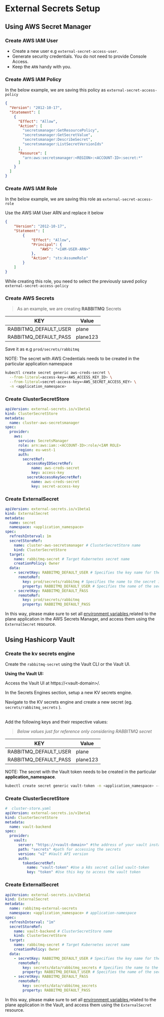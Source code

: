 # External Secrets Setup

## Using AWS Secret Manager

### Create AWS IAM User

- Create a new user e.g `external-secret-access-user`.
- Generate security credentials. You do not need to provide Console Access.
- Keep the `ARN` handy with you.

### Create AWS IAM Policy

In the below example, we are saving this policy as `external-secret-access-policy`

```json
{
  "Version": "2012-10-17",
  "Statement": [
    {
      "Effect": "Allow",
      "Action": [
        "secretsmanager:GetResourcePolicy",
        "secretsmanager:GetSecretValue",
        "secretsmanager:DescribeSecret",
        "secretsmanager:ListSecretVersionIds"
      ],
      "Resource": [
        "arn:aws:secretsmanager:<REGION>:<ACCOUNT-ID>:secret:*"
      ]
    }
  ]
}
```

### Create AWS IAM Role

In the below example, we are saving this role as `external-secret-access-role`

Use the AWS IAM User ARN and replace it below

```json
{
    "Version": "2012-10-17",
    "Statement": [
        {
            "Effect": "Allow",
            "Principal": {
                "AWS": "<IAM-USER-ARN>"
            },
            "Action": "sts:AssumeRole"
        }
    ]
}
```

While creating this role, you need to select the previously saved policy `external-secret-access-policy`

### Create AWS Secrets

> As an example, we are creating **RABBITMQ** Secrets

| KEY | Value |
| --- | --- |
| RABBITMQ_DEFAULT_USER | plane |
| RABBITMQ_DEFAULT_PASS | plane123 |

Save it as e.g `prod/secrets/rabbitmq`

NOTE: The secret with AWS Credentials needs to be created in the particular application namespace

```sh
kubectl create secret generic aws-creds-secret \
  --from-literal=access-key=<AWS_ACCESS_KEY_ID> \
  --from-literal=secret-access-key=<AWS_SECRET_ACCESS_KEY> \
  -n <application_namespace>
```

### Create ClusterSecretStore

```yaml
apiVersion: external-secrets.io/v1beta1
kind: ClusterSecretStore
metadata:
  name: cluster-aws-secretsmanager
spec:
  provider:
    aws:
      service: SecretsManager
      role: arn:aws:iam::<ACCOUNT-ID>:role/<IAM ROLE>
      region: eu-west-1
      auth:
        secretRef:
          accessKeyIDSecretRef:
            name: aws-creds-secret
            key: access-key
          secretAccessKeySecretRef:
            name: aws-creds-secret
            key: secret-access-key
```

### Create ExternalSecret

```yaml
apiVersion: external-secrets.io/v1beta1
kind: ExternalSecret
metadata:
  name: secret
  namespace: <application_namespace>
spec:
  refreshInterval: 1m
  secretStoreRef:
    name: cluster-aws-secretsmanager # ClusterSecretStore name
    kind: ClusterSecretStore
  target:
    name: rabbitmq-secret # Target Kubernetes secret name
    creationPolicy: Owner
  data:
    - secretKey: RABBITMQ_DEFAULT_USER # Specifies the key name for the secret value in the Kubernetes secret.
      remoteRef:
        key: prod/secrets/rabbitmq # Specifies the name to the secret in the AWS Secrets Manager
        property: RABBITMQ_DEFAULT_USER # Specifies the name of the secret property to retrieve from the AWS Secrets Manager
    - secretKey: RABBITMQ_DEFAULT_PASS
      remoteRef:
        key: prod/secrets/rabbitmq
        property: RABBITMQ_DEFAULT_PASS
```

In this way, please make sure to set all [environment variables ](https://github.com/makeplane/helm-charts/blob/e4ee1f26ab4e1f4c1a1703e1dc459fdca7171a43/charts/plane-ce/README.md#external-secrets-config) related to the plane application in the AWS Secrets Manager, and access them using the `ExternalSecret` resource.

## Using Hashicorp Vault

### Create the kv secrets engine

 Create the `rabbitmq-secret` using the Vault CLI or the Vault UI.

**Using the Vault UI:**

Access the Vault UI at https://&lt;vault-domain&gt;/.

In the Secrets Engines section, setup a new KV secrets engine.

Navigate to the KV secrets engine and create a new secret (eg. `secrets/rabbitmq_secrets` ).

\
Add the following keys and their respective values: 

> *Below values just for reference only considering RABBITMQ secret*

| KEY | Value |
| --- | --- |
| RABBITMQ_DEFAULT_USER | plane |
| RABBITMQ_DEFAULT_PASS | plane123 |

NOTE: The secret with the Vault token needs to be created in the particular **application_namespace**.

```sh
kubectl create secret generic vault-token -n <application_namespace> --from-literal=token=<VAULT-TOKEN>
```

### Create ClusterSecretStore

```yaml
#  cluster-store.yaml 
apiVersion: external-secrets.io/v1beta1
kind: ClusterSecretStore 
metadata:
  name: vault-backend
spec:
  provider:
    vault: 
      server: "https://<vault-domain>" #the address of your vault instance
      path: "secrets" #path for accessing the secrets
      version: "v2" #Vault API version
      auth:
        tokenSecretRef:
          name: "vault-token" #Use a k8s secret called vault-token
          key: "token" #Use this key to access the vault token
```

### Create ExternalSecret

```yaml
apiVersion: external-secrets.io/v1beta1
kind: ExternalSecret
metadata:
  name: rabbitmq-external-secrets
  namespace: <application_namespace> # application-namespace
spec:
  refreshInterval: "1m" 
  secretStoreRef:
    name: vault-backend # ClusterSecretStore name
    kind: ClusterSecretStore
  target: 
    name: rabbitmq-secret # Target Kubernetes secret name
    creationPolicy: Owner 
  data: 
    - secretKey: RABBITMQ_DEFAULT_USER # Specifies the key name for the secret value stored in the Kubernetes secret.
      remoteRef:
        key: secrets/data/rabbitmq_secrets # Specifies the name to the secret in the Vault secret store.
        property: RABBITMQ_DEFAULT_USER # Specifies the name of the secret property to retrieve from the Vault secret store.
    - secretKey: RABBITMQ_DEFAULT_PASS
      remoteRef:
        key: secrets/data/rabbitmq_secrets
        property: RABBITMQ_DEFAULT_PASS
```

In this way, please make sure to set all [environment variables ](https://github.com/makeplane/helm-charts/blob/e4ee1f26ab4e1f4c1a1703e1dc459fdca7171a43/charts/plane-ce/README.md#external-secrets-config)related to the plane application in the Vault, and access them using the `ExternalSecret` resource.
